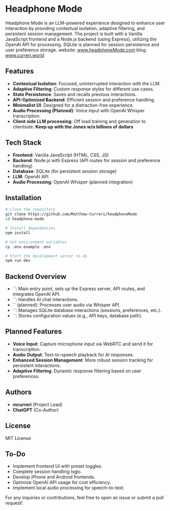 # Headphone Mode

Headphone Mode is an LLM-powered experience designed to enhance user interaction by providing contextual isolation, adaptive filtering, and persistent session management. The project is built with a Vanilla JavaScript frontend and a Node.js backend (using Express), utilizing the OpenAI API for processing. SQLite is planned for session persistence and user preference storage.
website: www.headphoneMode.com
blog: www.curreri.world
## Features

- **Contextual Isolation**: Focused, uninterrupted interaction with the LLM.
- **Adaptive Filtering**: Custom response styles for different use cases.
- **State Persistence**: Saves and recalls previous interactions.
- **API-Optimized Backend**: Efficient session and preference handling.
- **Minimalist UI**: Designed for a distraction-free experience.
- **Audio Processing (Planned)**: Voice input with OpenAI Whisper transcription.
- **Client side LLM processing**: Off load training and generation to clientside.  **Keep up with the Jones w/o billions of dollars**

## Tech Stack

- **Frontend**: Vanilla JavaScript (HTML, CSS, JS)
- **Backend**: Node.js with Express (API routes for session and preference handling)
- **Database**: SQLite (for persistent session storage)
- **LLM**: OpenAI API
- **Audio Processing**: OpenAI Whisper (planned integration)

## Installation

```sh
# Clone the repository
git clone https://github.com/Matthew-Curreri/headphoneMode
cd headphone-mode

# Install dependencies
npm install

# Set environment variables
cp .env.example .env

# Start the development server to do
npm run dev
```

## Backend Overview

- ``: Main entry point, sets up the Express server, API routes, and integrates OpenAI API.
- ``: Handles AI chat interactions.
- `` (planned): Processes user audio via Whisper API.
- ``: Manages SQLite database interactions (sessions, preferences, etc.).
- ``: Stores configuration values (e.g., API keys, database path).

## Planned Features

- **Voice Input**: Capture microphone input via WebRTC and send it for transcription.
- **Audio Output**: Text-to-speech playback for AI responses.
- **Enhanced Session Management**: More robust session tracking for persistent interactions.
- **Adaptive Filtering**: Dynamic response filtering based on user preferences.

## Authors

- **mcurreri** (Project Lead)
- **ChatGPT** (Co-Author)

## License

MIT License

## To-Do

- Implement frontend UI with preset toggles.
- Complete session handling logic.
- Develop iPhone and Android frontends.
- Optimize OpenAI API usage for cost efficiency.
- Implement local audio processing for speech-to-text.

For any inquiries or contributions, feel free to open an issue or submit a pull request!

